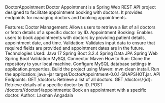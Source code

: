 DoctorAppointment
Doctor Appointment is a Spring Web REST API project designed to facilitate appointment booking with doctors. It provides endpoints for managing doctors and booking appointments.

Features:
Doctor Management: Allows users to retrieve a list of all doctors or fetch details of a specific doctor by ID.
Appointment Booking: Enables users to book appointments with doctors by providing patient details, appointment date, and time.
Validation: Validates input data to ensure that required fields are provided and appointment dates are in the future.
Technologies Used:
Java 17
Spring Boot 3.2.4
Spring Data JPA
Spring Web
Spring Boot Validation
MySQL Connector
Maven
How to Run:
Clone the repository to your local machine.
Configure MySQL database settings in application.properties.
Build the project using Maven: mvn clean install.
Run the application: java -jar target/DoctorAppointment-0.0.1-SNAPSHOT.jar.
API Endpoints:
GET /doctors: Retrieve a list of all doctors.
GET /doctors/{id}: Retrieve details of a specific doctor by ID.
POST /doctors/{doctor}/appointments: Book an appointment with a specific doctor.
Author:
Laxman Angadala
